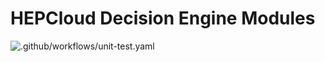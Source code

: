 # HEPCloud Decision Engine Modules
![.github/workflows/unit-test.yaml](https://github.com/HEPCloud/decisionengine_modules/workflows/.github/workflows/unit-test.yaml/badge.svg)


